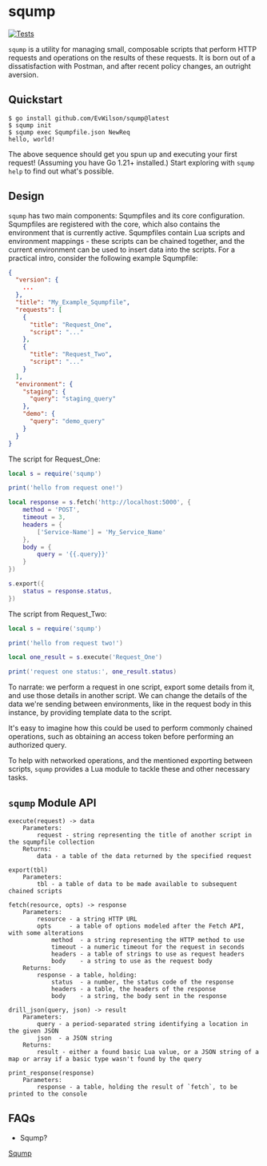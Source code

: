 # sqump
[![Tests](https://github.com/EvWilson/sqump/actions/workflows/test.yml/badge.svg?branch=main)](https://github.com/EvWilson/sqump/actions/workflows/test.yml)

`sqump` is a utility for managing small, composable scripts that perform HTTP requests and operations on the results of these requests.
It is born out of a dissatisfaction with Postman, and after recent policy changes, an outright aversion.

## Quickstart
```
$ go install github.com/EvWilson/sqump@latest
$ sqump init
$ sqump exec Squmpfile.json NewReq
hello, world!
```

The above sequence should get you spun up and executing your first request! (Assuming you have Go 1.21+ installed.)
Start exploring with `sqump help` to find out what's possible.

## Design
`sqump` has two main components: Squmpfiles and its core configuration. Squmpfiles are registered with the core, which
also contains the environment that is currently active. Squmpfiles contain Lua scripts and environment mappings - these scripts
can be chained together, and the current environment can be used to insert data into the scripts.
For a practical intro, consider the following example Squmpfile:
```json
{
  "version": {
    ...
  },
  "title": "My_Example_Squmpfile",
  "requests": [
    {
      "title": "Request_One",
      "script": "..."
    },
    {
      "title": "Request_Two",
      "script": "..."
    }
  ],
  "environment": {
    "staging": {
      "query": "staging_query"
    },
    "demo": {
      "query": "demo_query"
    }
  }
}
```
The script for Request_One:
```lua
local s = require('sqump')

print('hello from request one!')

local response = s.fetch('http://localhost:5000', {
    method = 'POST',
    timeout = 3,
    headers = {
        ['Service-Name'] = 'My_Service_Name'
    },
    body = {
        query = '{{.query}}'
    }
})

s.export({
    status = response.status,
})
```
The script from Request_Two:
```lua
local s = require('sqump')

print('hello from request two!')

local one_result = s.execute('Request_One')

print('request one status:', one_result.status)
```
To narrate: we perform a request in one script, export some details from it, and use those details in another script.
We can change the details of the data we're sending between environments, like in the request body in this instance,
by providing template data to the script.

It's easy to imagine how this could be used to perform commonly chained operations, such as obtaining an access token
before performing an authorized query.

To help with networked operations, and the mentioned exporting between scripts, `sqump` provides a Lua module to tackle
these and other necessary tasks.

## `sqump` Module API
```
execute(request) -> data
    Parameters:
        request - string representing the title of another script in the squmpfile collection
    Returns:
        data - a table of the data returned by the specified request

export(tbl)
    Parameters:
        tbl - a table of data to be made available to subsequent chained scripts

fetch(resource, opts) -> response
    Parameters:
        resource - a string HTTP URL
        opts     - a table of options modeled after the Fetch API, with some alterations
            method  - a string representing the HTTP method to use
            timeout - a numeric timeout for the request in seconds
            headers - a table of strings to use as request headers
            body    - a string to use as the request body
    Returns:
        response - a table, holding:
            status  - a number, the status code of the response
            headers - a table, the headers of the response
            body    - a string, the body sent in the response

drill_json(query, json) -> result
    Parameters:
        query - a period-separated string identifying a location in the given JSON
        json  - a JSON string
    Returns:
        result - either a found basic Lua value, or a JSON string of a map or array if a basic type wasn't found by the query

print_response(response)
    Parameters:
        response - a table, holding the result of `fetch`, to be printed to the console
```

## FAQs
- Sqump?

[Sqump](https://youtu.be/MS1jJzoMUjI?si=PPH_hONo0wEKNAmx&t=414)

